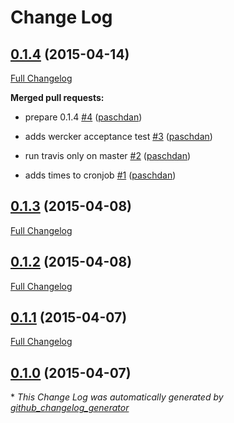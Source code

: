 # Change Log

## [0.1.4](https://github.com/asgoodasnu/puppet-ec2cronjob/tree/0.1.4) (2015-04-14)

[Full Changelog](https://github.com/asgoodasnu/puppet-ec2cronjob/compare/0.1.3...0.1.4)

**Merged pull requests:**

- prepare 0.1.4 [\#4](https://github.com/asgoodasnu/puppet-ec2cronjob/pull/4) ([paschdan](https://github.com/paschdan))

- adds wercker acceptance test [\#3](https://github.com/asgoodasnu/puppet-ec2cronjob/pull/3) ([paschdan](https://github.com/paschdan))

- run travis only on master [\#2](https://github.com/asgoodasnu/puppet-ec2cronjob/pull/2) ([paschdan](https://github.com/paschdan))

- adds times to cronjob [\#1](https://github.com/asgoodasnu/puppet-ec2cronjob/pull/1) ([paschdan](https://github.com/paschdan))

## [0.1.3](https://github.com/asgoodasnu/puppet-ec2cronjob/tree/0.1.3) (2015-04-08)

[Full Changelog](https://github.com/asgoodasnu/puppet-ec2cronjob/compare/0.1.2...0.1.3)

## [0.1.2](https://github.com/asgoodasnu/puppet-ec2cronjob/tree/0.1.2) (2015-04-08)

[Full Changelog](https://github.com/asgoodasnu/puppet-ec2cronjob/compare/0.1.1...0.1.2)

## [0.1.1](https://github.com/asgoodasnu/puppet-ec2cronjob/tree/0.1.1) (2015-04-07)

[Full Changelog](https://github.com/asgoodasnu/puppet-ec2cronjob/compare/0.1.0...0.1.1)

## [0.1.0](https://github.com/asgoodasnu/puppet-ec2cronjob/tree/0.1.0) (2015-04-07)



\* *This Change Log was automatically generated by [github_changelog_generator](https://github.com/skywinder/Github-Changelog-Generator)*